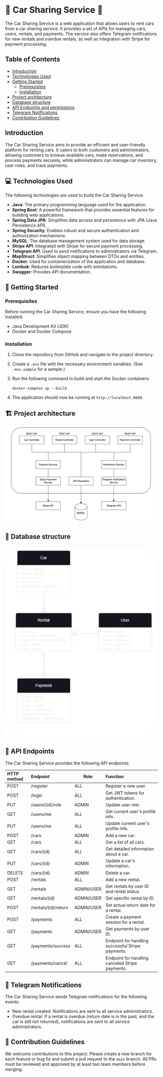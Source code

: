 # 🚗 Car Sharing Service 🚗

The Car Sharing Service is a web application that allows users to rent cars from a car sharing service. It provides a set of APIs for managing cars, users, rentals, and payments. The service also offers Telegram notifications for new rentals and overdue rentals, as well as integration with Stripe for payment processing.

## Table of Contents

- [Introduction](#introduction)
- [Technologies Used](#-technologies-used)
- [Getting Started](#-getting-started)
    - [Prerequisites](#prerequisites)
    - [Installation](#installation)
- [Project architecture](#-project-architecture)
- [Database structure](#-database-structure)
- [API Endpoints and permissions](#-api-endpoints)
- [Telegram Notifications](#-telegram-notifications)
- [Contribution Guidelines](#-contribution-guidelines)

## Introduction

The Car Sharing Service aims to provide an efficient and user-friendly platform for renting cars. It caters to both customers and administrators, allowing customers to browse available cars, make reservations, and process payments securely, while administrators can manage car inventory, user roles, and track payments.

## 💻 Technologies Used

The following technologies are used to build the Car Sharing Service:

- **Java**: The primary programming language used for the application.
- **Spring Boot**: A powerful framework that provides essential features for building web applications.
- **Spring Data JPA**: Simplifies data access and persistence with JPA (Java Persistence API).
- **Spring Security**: Enables robust and secure authentication and authorization mechanisms.
- **MySQL**: The database management system used for data storage.
- **Stripe API**: Integrated with Stripe for secure payment processing.
- **Telegram API**: Used to send notifications to administrators via Telegram.
- **MapStruct**: Simplifies object mapping between DTOs and entities.
- **Docker**: Used for containerization of the application and database.
- **Lombok**: Reduces boilerplate code with annotations.
- **Swagger**: Provides API documentation.

## 🚀 Getting Started

### Prerequisites

Before running the Car Sharing Service, ensure you have the following installed:

- Java Development Kit (JDK)
- Docker and Docker Compose

### Installation

1. Clone the repository from GitHub and navigate to the project directory.

2. Create a `.env` file with the necessary environment variables. (See `.env.sample` for a sample.)

3. Run the following command to build and start the Docker containers:

   `docker-compose up --build`.

4. The application should now be running at `http://localhost:8080`.

## 🏗️ Project architecture
![Screenshot](assets/architecture.png)

## 💾 Database structure
![Screenshot](assets/car-sharing.png)

## 🔗 API Endpoints

The Car Sharing Service provides the following API endpoints:

<!-- Fill in the details for each endpoint as per your project's requirements -->

| **HTTP method** | **Endpoint**                   | **Role**   | **Function**                                     |
|:----------------|:-------------------------------|------------|:-------------------------------------------------|
| POST            | /register                      | ALL        | Register a new user.                            |
| POST            | /login                         | ALL        | Get JWT tokens for authentication.              |
| PUT             | /users/{id}/role               | ADMIN      | Update user role.                               |
| GET             | /users/me                      | ALL        | Get current user's profile info.                |
| PUT             | /users/me                      | ALL        | Update current user's profile info.             |
| POST            | /cars                          | ADMIN      | Add a new car.                                  |
| GET             | /cars                          | ALL        | Get a list of all cars.                         |
| GET             | /cars/{id}                     | ALL        | Get detailed information about a car.           |
| PUT             | /cars/{id}                     | ADMIN      | Update a car's information.                     |
| DELETE          | /cars/{id}                     | ADMIN      | Delete a car.                                   |
| POST            | /rentals                       | ALL        | Add a new rental.                               |
| GET             | /rentals                       | ADMIN/USER | Get rentals by user ID and rental status.       |
| GET             | /rentals/{id}                  | ADMIN/USER | Get specific rental by ID.                      |
| POST            | /rentals/{id}/return           | ADMIN/USER | Set actual return date for a rental.            |
| POST            | /payments                      | ALL        | Create a payment session for a rental.          |
| GET             | /payments                      | ADMIN/USER | Get payments by user ID.                        |
| GET             | /payments/success              | ALL        | Endpoint for handling successful Stripe payments. |
| GET             | /payments/cancel               | ALL        | Endpoint for handling canceled Stripe payments.  |

## 🤖 Telegram Notifications

The Car Sharing Service sends Telegram notifications for the following events:

- New rental created: Notifications are sent to all service administrators.
- Overdue rental: If a rental is overdue (return date is in the past, and the car is still not returned), notifications are sent to all service administrators.

## 📄 Contribution Guidelines

We welcome contributions to this project. Please create a new branch for each feature or bug fix and submit a pull request to the `main` branch. All PRs must be reviewed and approved by at least two team members before merging.




